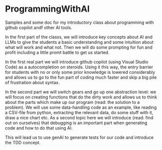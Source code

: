 # ProgrammingWithAI
Samples and some doc for my introductory class about programming with github copilot andf other AI tools.

In the first part of the classs, we will introduce key concepts about AI and LLMs to give the students a basic understanding and some intuition 
about what will work and what not. Then we will do some prompting for fun and profit including a little promt battle to get us started.

In the first real part we will introduce github copilot (using Visual Studio Code) as a autocompletion on steroids. 
Using it this way, the entry barrier for students with no or only some prior knowledge is lowered considerably and allows us to go to
the fun part of coding much faster and skip a big pile of frustration about syntax.

In the second part we will switch gears and go up one abstraction level: we will focus on creating functions that do the dirty work
and allows us to think about the parts which make up our program (read: the solution to a problem).
We will use some data-handling code as an example, like reading a CSV-file from python, extracting the relevant data, do some stuff with it,
draw a nice chart etc. As a second topic here we will introduce (read: find out on ourselves) that debugging is an important part when
generating code and how to do that using AI.

This will lead us to use genAI to generate tests for our code and introduce the TDD concept.
